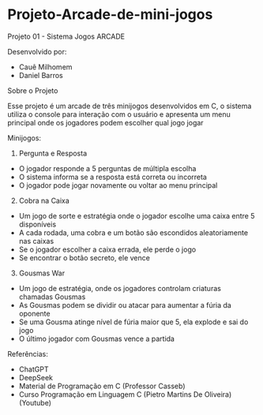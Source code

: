 # Projeto-Arcade-de-mini-jogos
Projeto 01 - Sistema Jogos ARCADE

Desenvolvido por:
-	Cauê Milhomem
-	Daniel Barros

Sobre o Projeto

Esse projeto é um arcade de três minijogos desenvolvidos em C, o sistema utiliza o console para interação com o usuário e apresenta um menu principal onde os jogadores podem escolher qual jogo jogar

Minijogos:

1. Pergunta e Resposta

- O jogador responde a 5 perguntas de múltipla escolha
- O sistema informa se a resposta está correta ou incorreta
- O jogador pode jogar novamente ou voltar ao menu principal

2. Cobra na Caixa

- Um jogo de sorte e estratégia onde o jogador escolhe uma caixa entre 5 disponíveis
- A cada rodada, uma cobra e um botão são escondidos aleatoriamente nas caixas
- Se o jogador escolher a caixa errada, ele perde o jogo
- Se encontrar o botão secreto, ele vence

3. Gousmas War

- Um jogo de estratégia, onde os jogadores controlam criaturas chamadas Gousmas
- As Gousmas podem se dividir ou atacar para aumentar a fúria da oponente
- Se uma Gousma atinge nível de fúria maior que 5, ela explode e sai do jogo
- O último jogador com Gousmas vence a partida

Referências:
- ChatGPT
- DeepSeek
- Material de Programação em C (Professor Casseb)
- Curso Programação em Linguagem C (Pietro Martins De Oliveira) (Youtube)
